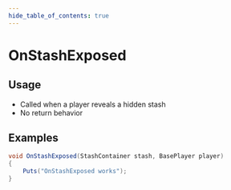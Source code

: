 ```yaml
---
hide_table_of_contents: true
---
```


# OnStashExposed

## Usage

* Called when a player reveals a hidden stash
* No return behavior

## Examples

```csharp title=""
void OnStashExposed(StashContainer stash, BasePlayer player)
{
    Puts("OnStashExposed works");
}
```

